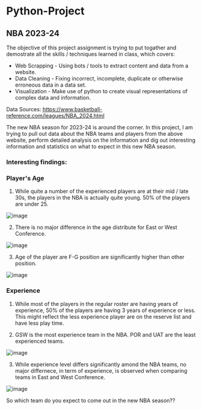 # Python-Project

## NBA 2023-24

The objective of this project assignment is trying to put togather and demostrate all the skills / techniques learned in class, which covers:
* Web Scrapping - Using bots / tools to extract content and data from a website. 
* Data Cleaning - Fixing incorrect, incomplete, duplicate or otherwise erroneous data in a data set. 
* Visualization - Make use of python to create visual representations of complex data and information.

Data Sources: https://www.basketball-reference.com/leagues/NBA_2024.html

The new NBA season for 2023-24 is around the corner.   In this project, I am trying to pull out data about the NBA teams and players from the above website, perform detailed analysis on the information and dig out interesting information and statistics on what to expect in this new NBA season.

### Interesting findings:

### Player's Age
1) While quite a number of the experienced players are at their mid / late 30s, the players in the NBA is actually quite young.  50% of the players are under 25.

![image](https://github.com/danielmakcy/Python-Project/assets/144144899/fee51b74-48aa-4689-9f8b-a9525a7ec625)
   
2) There is no major difference in the age distribute for East or West Conference.

![image](https://github.com/danielmakcy/Python-Project/assets/144144899/7bdcadf5-4053-4a16-8da3-8ffd43a73237)
   
3) Age of the player are F-G position are significantly higher than other position.

![image](https://github.com/danielmakcy/Python-Project/assets/144144899/cf313363-a1f3-4f00-b7d1-e10489887907)


### Experience

1) While most of the players in the regular roster are having years of experience, 50% of the players are having 3 years of experience or less.   This might reflect the less experience player are on the reserve list and have less play time.

2) GSW is the most experience team in the NBA.  POR and UAT are the least experienced teams.

![image](https://github.com/danielmakcy/Python-Project/assets/144144899/f9df074d-7628-46f7-8319-0b7d15374183)

3) While experience level differs significantly amond the NBA teams, no major differnece, in term of experience, is observed when comparing teams in East and West Conference.

![image](https://github.com/danielmakcy/Python-Project/assets/144144899/027bcab8-7914-468e-af04-026c8c882922)

So which team do you expect to come out in the new NBA season??

